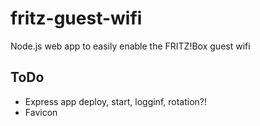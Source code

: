 # fritz-guest-wifi
Node.js web app to easily enable the FRITZ!Box guest wifi


## ToDo
- Express app deploy, start, logginf, rotation?!
- Favicon
